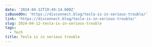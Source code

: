 ```yaml
---
date: '2024-04-12T19:49:14.000Z'
isBasedOn: 'https://disconnect.blog/tesla-is-in-serious-trouble/'
link: 'https://disconnect.blog/tesla-is-in-serious-trouble/'
slug: 2024-04-12-tesla-is-in-serious-trouble
tags:
  - Tech
title: Tesla is in serious trouble
---
```


